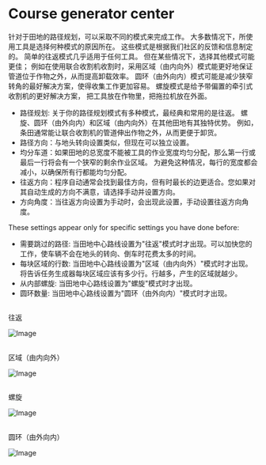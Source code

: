 # Course generator center


针对于田地的路径规划，可以采取不同的模式来完成工作。
大多数情况下，所使用工具是选择何种模式的原因所在。
这些模式是根据我们社区的反馈和信息制定的。
简单的往返模式几乎适用于任何工具。
但在某些情况下，选择其他模式可能更佳；
例如在使用联合收割机收割时，采用区域（由内向外）模式能更好地保证管道位于作物之外，从而提高卸载效率。
圆环（由外向内）模式可能是减少狭窄转角的最好解决方案，使得收集工作更加容易。
螺旋模式是给予带偏置的牵引式收割机的更好解决方案， 把工具放在作物里，把拖拉机放在外面。



- 路径规划: 关于你的路径规划模式有多种模式，最经典和常用的是往返。
          螺旋、圆环（由外向内）和区域（由内向外）在其他田地有其独特优势。
          例如，条田通常能让联合收割机的管道伸出作物之外，从而更便于卸货。
- 路径方向：与地头转向设置类似，但现在可以独立设置。
- 均分车道：如果田地的总宽度不能被工具的作业宽度均匀分配，那么第一行或最后一行将会有一个狭窄的剩余作业区域。
           为避免这种情况，每行的宽度都会减小，以确保所有行都能均匀分配。
- 往返方向：程序自动通常会找到最佳方向，但有时最长的边更适合。您如果对其自动生成的方向不满意，请选择手动并设置方向。
- 方向角度：当往返方向设置为手动时，会出现此设置，手动设置往返方向角度。

These settings appear only for specific settings you have done before:
- 需要跳过的路径: 当田地中心路线设置为"往返"模式时才出现。可以加快您的工作，使车辆不会在地头的转向、倒车时花费太多的时间。
- 每块区域的行数: 当田地中心路线设置为"区域（由内向外）"模式时才出现。将告诉任务生成器每块区域应该有多少行。行越多，产生的区域就越少。
- 从内部螺旋: 当田地中心路线设置为"螺旋"模式时才出现。
- 圆环数量: 当田地中心路线设置为"圆环（由外向内）"模式时才出现。


## 
往返


![Image](/home/runner/work/CourseplayHelp/CourseplayHelp/translation_data/updown_0_0_1024_591.png)

## 
区域（由内向外）


![Image](/home/runner/work/CourseplayHelp/CourseplayHelp/translation_data/lands_0_0_1024_599.png)

## 
螺旋


![Image](/home/runner/work/CourseplayHelp/CourseplayHelp/translation_data/spiral_0_0_1024_590.png)

## 
圆环（由外向内）


![Image](/home/runner/work/CourseplayHelp/CourseplayHelp/translation_data/racetrack_0_0_1024_589.png)

